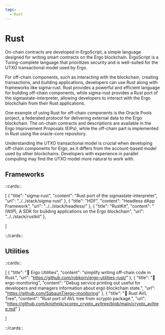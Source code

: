 ```yaml
---
tags:
  - Rust
---
```

# Rust

On-chain contracts are developed in ErgoScript, a simple language designed for writing smart contracts on the Ergo blockchain. ErgoScript is a Turing-complete language that prioritizes security and is well-suited for the UTXO transactional model used by Ergo.

For off-chain components, such as interacting with the blockchain, creating transactions, and building applications, developers can use Rust along with frameworks like sigma-rust. Rust provides a powerful and efficient language for building off-chain components, while sigma-rust provides a Rust port of the sigmastate-interpreter, allowing developers to interact with the Ergo blockchain from their Rust applications.

One example of using Rust for off-chain components is the Oracle Pools project, a federated protocol for delivering external data to the Ergo blockchain. The on-chain contracts and descriptions are available in the Ergo Improvement Proposals (EIPs), while the off-chain part is implemented in Rust using the oracle-core repository.

Understanding the UTXO transactional model is crucial when developing off-chain components for Ergo, as it differs from the account-based model used by other blockchains. Developers with experience in parallel computing may find the UTXO model more natural to work with.

## Frameworks

::cards::

[
  {
    "title": "sigma-rust",
    "content": "Rust port of the sigmastate-interpreter",
    "url": "../../stack/sigma-rust"
  },
  {
    "title": "HDF",
    "content": "Headless dApp Framework",
    "url": "../../stack/headless/"
  },
  {
    "title": "RustKit",
    "content": "(WIP), A SDK for building applications on the Ergo blockchain",
    "url": "../../stack/rustkit"
  },

]

::/cards::

## Utilities


::cards::

[
  {
    "title": "🔗 Ergo Utilities",
    "content": "simplify writing off-chain code in Rust.",
    "url": "https://github.com/robkorn/ergo-utilities-rust/"
  },
  {
    "title": "🔗 ergo-monitoring",
    "content": "Debug service printing out useful for developers and managers information about ergo blockchain state.",
    "url": "https://github.com/SabaunT/ergo-monitoring"
  },
  {
    "title": "🔗 Rust AVL Tree",
    "content": "Rust port of AVL tree from scrypto package.",
    "url": "https://github.com/knizhnik/scorex_crypto_avltree/blob/main/crypto_avltree.md"
  }
  
]

::/cards::

